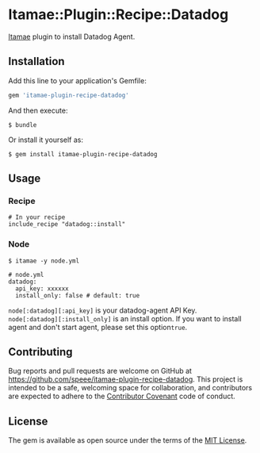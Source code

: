 # Itamae::Plugin::Recipe::Datadog

[Itamae](https://github.com/ryotarai/itamae) plugin to install Datadog Agent.

## Installation

Add this line to your application's Gemfile:

```ruby
gem 'itamae-plugin-recipe-datadog'
```

And then execute:

    $ bundle

Or install it yourself as:

    $ gem install itamae-plugin-recipe-datadog

## Usage

### Recipe
```
# In your recipe
include_recipe "datadog::install"
```

### Node
`$ itamae -y node.yml`

```
# node.yml
datadog:
  api_key: xxxxxx
  install_only: false # default: true
```

`node[:datadog][:api_key]` is your datadog-agent API Key.  
`node[:datadog][:install_only]` is an install option. If you want to install agent and don't start agent, please set this option`true`.

## Contributing

Bug reports and pull requests are welcome on GitHub at https://github.com/speee/itamae-plugin-recipe-datadog. This project is intended to be a safe, welcoming space for collaboration, and contributors are expected to adhere to the [Contributor Covenant](http://contributor-covenant.org) code of conduct.


## License

The gem is available as open source under the terms of the [MIT License](http://opensource.org/licenses/MIT).

